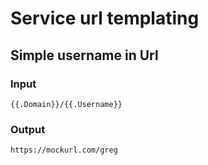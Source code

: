 # Service url templating

## **Simple username in Url**

### Input

`{{.Domain}}/{{.Username}}`

### Output

`https://mockurl.com/greg`

